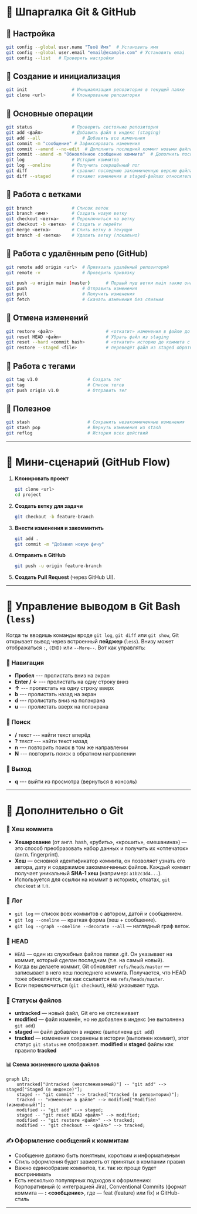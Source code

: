 # 📝 Шпаргалка Git & GitHub

## 🔹 Настройка

``` bash
git config --global user.name "Твоё Имя"  # Установить имя 
git config --global user.email "email@example.com" # Установить emai
git config --list   # Проверить настройки
```

## 🔹 Создание и инициализация

``` bash
git init                 # Инициализация репозитория в текущей папке
git clone <url>          # Клонирование репозитория
```

## 🔹 Основные операции

``` bash
git status               # Проверить состояние репозитория
git add <файл>           # Добавить файл в индекс (staging)
git add --all                # Добавить все изменения
git commit -m "сообщение" # Зафиксировать изменения
git commit --amend --no-edit  # Дополнить последний коммит новыми файлами, благодаря опции --no-edit сообщение к коммиту не изменится
git commit --amend -m "Обновлённое сообщение коммита"  # Дополнить последний коммит новыми файлами и изменить сообщение
git log                  # История коммитов
git log --oneline        # Получить сокращённый лог
git diff                 # сравнит последнюю закоммиченную версию файла с той, что находится в состоянии modified.
git diff --staged        # покажет изменения в staged-файлах относительно последних закоммиченных версий.
```

## 🔹 Работа с ветками

``` bash
git branch               # Список веток
git branch <имя>         # Создать новую ветку
git checkout <ветка>     # Переключиться на ветку
git checkout -b <ветка>  # Создать и перейти
git merge <ветка>        # Слить ветку в текущую
git branch -d <ветка>    # Удалить ветку (локально)
```

## 🔹 Работа с удалённым репо (GitHub)

``` bash
git remote add origin <url>  # Привязать удалённый репозиторий
git remote -v                # Проверить привязку

git push -u origin main (master)      # Первый пуш ветки main также она может быть веткой master
git push                     # Отправить изменения
git pull                     # Получить изменения
git fetch                    # Скачать изменения без слияния
```

## 🔹 Отмена изменений

``` bash
git restore <файл>                    # «откатит» изменения в файле до последней сохранённой (в коммите или в staging) версии
git reset HEAD <файл>                 # Убрать файл из staging
git reset --hard <commit hash>        # «откатит» историю до коммита с хешем <hash>. Более поздние коммиты потеряются!
git restore --staged <file>           # переведёт файл из staged обратно в modified или untracked
```

## 🔹 Работа с тегами

``` bash
git tag v1.0                   # Создать тег
git tag                        # Список тегов
git push origin v1.0           # Отправить тег
```

## 🔹 Полезное

``` bash
git stash                      # Сохранить незакоммиченные изменения
git stash pop                  # Вернуть изменения из stash
git reflog                     # История всех действий
```

------------------------------------------------------------------------

# 🚀 Мини-сценарий (GitHub Flow)

1.  **Клонировать проект**

    ``` bash
    git clone <url>
    cd project
    ```

2.  **Создать ветку для задачи**

    ``` bash
    git checkout -b feature-branch
    ```

3.  **Внести изменения и закоммитить**

    ``` bash
    git add .
    git commit -m "Добавил новую фичу"
    ```

4.  **Отправить в GitHub**

    ``` bash
    git push -u origin feature-branch
    ```

5.  **Создать Pull Request** (через GitHub UI).

------------------------------------------------------------------------

# 🔹 Управление выводом в Git Bash (`less`)

Когда ты вводишь команды вроде `git log`, `git diff` или `git show`, Git
открывает вывод через встроенный **пейджер** (`less`).
Внизу может отображаться `:`, `(END)` или `--More--`. Вот как управлять:

### 📜 Навигация

-   **Пробел** --- пролистать вниз на экран
-   **Enter / ↓** --- пролистать на одну строку вниз
-   **↑** --- пролистать на одну строку вверх
-   **b** --- пролистать назад на экран
-   **d** --- пролистать вниз на полэкрана
-   **u** --- пролистать вверх на полэкрана

### 🔎 Поиск

-   **/** *текст* --- найти текст вперёд
-   **?** *текст* --- найти текст назад
-   **n** --- повторить поиск в том же направлении
-   **N** --- повторить поиск в обратном направлении

### 🛑 Выход

-   **q** --- выйти из просмотра (вернуться в консоль)

------------------------------------------------------------------------

# 🔹 Дополнительно о Git

### 🧩 Хеш коммита

-   **Хеширование** (от англ. hash, «рубить», «крошить», «мешанина») — это способ преобразовать набор данных и получить их «отпечаток» (англ. fingerprint).
-   **Хеш** — основной идентификатор коммита, он позволяет узнать его автора, дату и содержимое закоммиченных файлов. Каждый коммит получает уникальный **SHA-1 хеш** (например:
    `a1b2c3d4...`).
-   Используется для ссылки на коммит в историях, откатах,
    `git checkout` и т.п.

### 📜 Лог

-   `git log` — список всех коммитов с автором, датой и сообщением.
-   `git log --oneline` — краткая форма (хеш + сообщение).
-   `git log --graph --oneline --decorate --all` — наглядный граф
    веток.

### 🎯 HEAD

-   `HEAD` —  один из служебных файлов папки .git. Он указывает на коммит, который сделан последним (т.е. на самый новый).
-   Когда вы делаете коммит, Git обновляет `refs/heads/master` — записывает в него хеш последнего коммита. Получается, что HEAD тоже обновляется, так как ссылается на `refs/heads/master`.
-   Если переключиться (`git checkout`), `HEAD` указывает туда.

### 📂 Статусы файлов

-   **untracked** — новый файл, Git его не отслеживает
-   **modified** — файл изменён, но не добавлен в индекс (не выполнена `git add`)
-   **staged** — файл добавлен в индекс (выполнена `git add`)
-   **tracked** — изменения сохранены в истории (выполнен коммит), этот статус `git status` не отображает. **modified** и **staged** файлы как правило **tracked**

#### 📊 Схема жизненного цикла файлов
```mermaid
graph LR;
    untracked["Untracked (неотслеживаемый)"] -- "git add" --> staged["Staged (в индексе)"];
    staged -- "git commit" --> tracked["tracked (в репозитории)"];
    tracked -- "изменение в файле" --> modified["Modified (изменённый)"];
    modified -- "git add" --> staged;
    staged -- "git reset HEAD <файл>" --> modified;
    modified -- "git restore <файл>" --> tracked;
    modified -- "git checkout -- <файл>" --> tracked;
```


### ✍️ Оформление сообщений к коммитам

-   Сообщение должно быть понятным, коротким и информативным
-   Стиль оформления будет зависеть от принятых в компании правил 
-   Важно единообразие коммитов, т.к. так их проще будет воспринимать 
-   Есть несколько популярных подходов к оформлению: Корпоративный (с интеграцией Jira), Conventional Commits (формат коммита — **<type>: <сообщение>**, где <type> — feat (feature) или fix) и GitHub-стиль

------------------------------------------------------------------------
